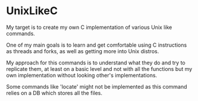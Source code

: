 # UnixLikeC
My target is to create my own C implementation of various Unix like commands.

One of my main goals is to learn and get comfortable using C instructions as threads and forks, as well as getting more into Unix distros.

My approach for this commands is to understand what they do and try to replicate them, at least on a basic level and not with all the functions but my own implementation without looking other's implementations.

Some commands like 'locate' might not be implemented as this command relies on a DB which stores all the files.

